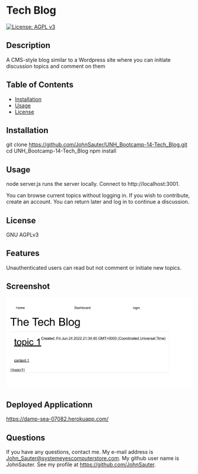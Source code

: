 # Tech Blog
[![License: AGPL v3](https://img.shields.io/badge/License-AGPL_v3-blue.svg)](https://www.gnu.org/licenses/agpl-3.0)
## Description

A CMS-style blog similar to a Wordpress site where you can
initiate discussion topics and comment on them

## Table of Contents

- [Installation](#installation)
- [Usage](#usage)
- [License](#license)

## Installation

git clone https://github.com/JohnSauter/UNH_Bootcamp-14-Tech_Blog.git
cd UNH_Bootcamp-14-Tech_Blog
npm install

## Usage

node server.js runs the server locally.  Connect to http://localhost:3001.

You can browse current topics without logging in.
If you wish to contribute, create an account.
You can return later and log in to continue a discussion.

## License
GNU AGPLv3

## Features

Unauthenticated users can read but not comment or
initiate new topics.

## Screenshot

![Screen shot of Tech Blog](./assets/images/The_Tech_Blog.png)

## Deployed Applicationn

https://damp-sea-07082.herokuapp.com/

## Questions

If you have any questions, contact me.
My e-mail address is John_Sauter@systemeyescomputerstore.com.
My github user name is JohnSauter.  See my profile at
https://github.com/JohnSauter.

